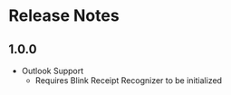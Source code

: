 # Release Notes

## 1.0.0

- Outlook Support
    - Requires Blink Receipt Recognizer to be initialized